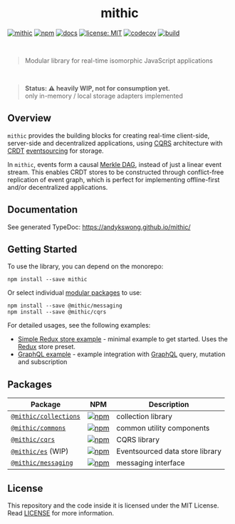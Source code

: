 <h1 align="center">mithic</h1>

[![mithic](https://img.shields.io/badge/project-mithic-blueviolet.svg?style=flat-square&logo=github)](https://github.com/andykswong/mithic)
[![npm](https://img.shields.io/npm/v/mithic?style=flat-square&logo=npm)](https://www.npmjs.com/package/mithic)
[![docs](https://img.shields.io/badge/docs-typedoc-blue?style=flat-square&logo=typescript&logoColor=white)](http://andykswong.github.io/mithic)
[![license: MIT](https://img.shields.io/badge/License-MIT-red.svg?style=flat-square)](./LICENSE)
[![codecov](https://codecov.io/gh/andykswong/mithic/branch/main/graph/badge.svg?token=2OYVQSTDMC)](https://codecov.io/gh/andykswong/mithic)
[![build](https://img.shields.io/github/actions/workflow/status/andykswong/mithic/build.yaml?style=flat-square)](https://github.com/andykswong/mithic/actions/workflows/build.yaml)

<br/>

> Modular library for real-time isomorphic JavaScript applications

<br />

> **Status: ⚠️ heavily WIP, not for consumption yet.** <br/>
> only in-memory / local storage adapters implemented

## Overview
`mithic` provides the building blocks for creating real-time client-side, server-side and decentralized applications, using [CQRS](https://en.wikipedia.org/wiki/Command%E2%80%93query_separation) architecture with [CRDT](https://en.wikipedia.org/wiki/Conflict-free_replicated_data_type) [eventsourcing](https://en.wikipedia.org/wiki/Event_store) for storage.

In `mithic`, events form a causal [Merkle DAG](https://docs.ipfs.tech/concepts/merkle-dag/), instead of just a linear event stream. This enables CRDT stores to be constructed through conflict-free replication of event graph, which is perfect for implementing offline-first and/or decentralized applications.

## Documentation
See generated TypeDoc: https://andykswong.github.io/mithic/

## Getting Started

To use the library, you can depend on the monorepo:
```shell
npm install --save mithic
```
Or select individual [modular packages](#packages) to use:
```shell
npm install --save @mithic/messaging
npm install --save @mithic/cqrs
```

For detailed usages, see the following examples:
- [Simple Redux store example](./packages/examples/simple) - minimal example to get started. Uses the [Redux](https://redux.js.org/) store preset.
- [GraphQL example](./packages/examples/graphql) - example integration with [GraphQL](https://graphql.org/) query, mutation and subscription

## Packages

|Package|NPM|Description|
|-------|---|-----------|
|[`@mithic/collections`](./packages/collections)|[![npm](https://img.shields.io/npm/v/@mithic/collections?style=flat-square&logo=npm)](https://www.npmjs.com/package/@mithic/collections)|collection library|
|[`@mithic/commons`](./packages/commons)|[![npm](https://img.shields.io/npm/v/@mithic/commons?style=flat-square&logo=npm)](https://www.npmjs.com/package/@mithic/commons)|common utility components|
|[`@mithic/cqrs`](./packages/cqrs)|[![npm](https://img.shields.io/npm/v/@mithic/cqrs?style=flat-square&logo=npm)](https://www.npmjs.com/package/@mithic/cqrs)|CQRS library|
|[`@mithic/es`](./packages/es) (WIP)|[![npm](https://img.shields.io/npm/v/@mithic/es?style=flat-square&logo=npm)](https://www.npmjs.com/package/@mithic/es)|Eventsourced data store library|
|[`@mithic/messaging`](./packages/messaging)|[![npm](https://img.shields.io/npm/v/@mithic/messaging?style=flat-square&logo=npm)](https://www.npmjs.com/package/@mithic/messaging)|messaging interface|

## License
This repository and the code inside it is licensed under the MIT License. Read [LICENSE](./LICENSE) for more information.
